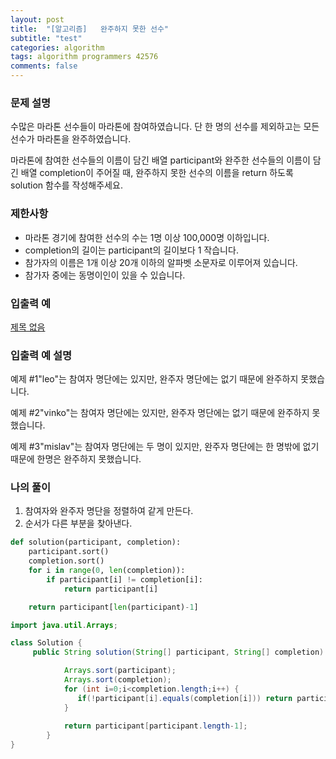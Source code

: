 ```yaml
---
layout: post
title:  "[알고리즘]   완주하지 못한 선수"
subtitle: "test"
categories: algorithm
tags: algorithm programmers 42576
comments: false
---
```

### **문제 설명**

수많은 마라톤 선수들이 마라톤에 참여하였습니다. 단 한 명의 선수를 제외하고는 모든 선수가 마라톤을 완주하였습니다.

마라톤에 참여한 선수들의 이름이 담긴 배열 participant와 완주한 선수들의 이름이 담긴 배열 completion이 주어질 때, 완주하지 못한 선수의 이름을 return 하도록 solution 함수를 작성해주세요.

### 제한사항

- 마라톤 경기에 참여한 선수의 수는 1명 이상 100,000명 이하입니다.
- completion의 길이는 participant의 길이보다 1 작습니다.
- 참가자의 이름은 1개 이상 20개 이하의 알파벳 소문자로 이루어져 있습니다.
- 참가자 중에는 동명이인이 있을 수 있습니다.

### 입출력 예

[제목 없음](https://www.notion.so/1da4b72abfd54e9094ba9e67d1feb461)

### 입출력 예 설명

예제 #1"leo"는 참여자 명단에는 있지만, 완주자 명단에는 없기 때문에 완주하지 못했습니다.

예제 #2"vinko"는 참여자 명단에는 있지만, 완주자 명단에는 없기 때문에 완주하지 못했습니다.

예제 #3"mislav"는 참여자 명단에는 두 명이 있지만, 완주자 명단에는 한 명밖에 없기 때문에 한명은 완주하지 못했습니다.

### 나의 풀이

1. 참여자와 완주자 명단을 정렬하여 같게 만든다.
2. 순서가 다른 부분을 찾아낸다.

```python
def solution(participant, completion):
    participant.sort()
    completion.sort()
    for i in range(0, len(completion)):
        if participant[i] != completion[i]:
            return participant[i]

    return participant[len(participant)-1]
```

```java
import java.util.Arrays;

class Solution {
     public String solution(String[] participant, String[] completion) {

            Arrays.sort(participant);
            Arrays.sort(completion);
            for (int i=0;i<completion.length;i++) {
               if(!participant[i].equals(completion[i])) return participant[i];
            }
                          
            return participant[participant.length-1];
        }
}
```